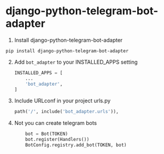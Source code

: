 django-python-telegram-bot-adapter
=====

1. Install django-python-telegram-bot-adapter 
``` 
pip install django-python-telegram-bot-adapter
```
2. Add `bot_adapter` to your INSTALLED_APPS setting
    ```python
    INSTALLED_APPS = [
        ...
        'bot_adapter',
    ]
    ```
3. Include URLconf in your project urls.py
    ```python
    path('/', include('bot_adapter.urls')),
    ```
4. Not you can create telegram bots
    ```python
        bot = Bot(TOKEN)
        bot.register(Handlers())
        BotConfig.registry.add_bot(TOKEN, bot)
    ```